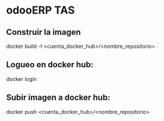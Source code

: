# odooERP TAS 

## Construir la imagen
 
 docker build -t <cuenta_docker_hub>/<nombre_repositorio> .

## Logueo en docker hub:
 
 docker login

## Subir imagen a docker hub:
 
 docker push <cuenta_docker_hub>/<nombre_repositorio>